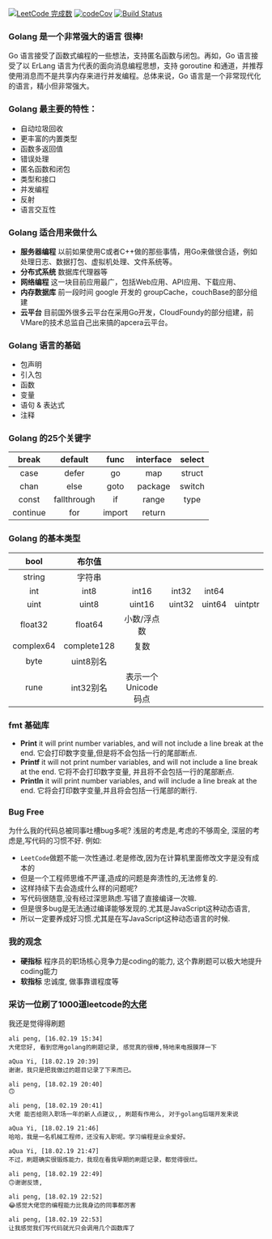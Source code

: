 [![LeetCode 完成数](https://img.shields.io/badge/pengliheng-6-blue.svg)](https://leetcode.com/pengliheng/)
[![codeCov](https://codecov.io/gh/pengliheng/leetcode/branch/master/graph/badge.svg)](https://codecov.io/gh/pengliheng/leetcode)
[![Build Status](https://www.travis-ci.org/pengliheng/leetcode.svg?branch=master)](https://www.travis-ci.org/pengliheng/leetcode)

### Golang 是一个非常强大的语言 很棒!
Go 语言接受了函数式编程的一些想法，支持匿名函数与闭包。再如，Go 语言接受了以 ErLang 语言为代表的面向消息编程思想，支持 goroutine 和通道，并推荐使用消息而不是共享内存来进行并发编程。总体来说，Go 语言是一个非常现代化的语言，精小但非常强大。

### Golang 最主要的特性：
- 自动垃圾回收
- 更丰富的内置类型
- 函数多返回值
- 错误处理
- 匿名函数和闭包
- 类型和接口
- 并发编程
- 反射
- 语言交互性

### Golang 适合用来做什么
- **服务器编程** 以前如果使用C或者C++做的那些事情，用Go来做很合适，例如处理日志、数据打包、虚拟机处理、文件系统等。
- **分布式系统** 数据库代理器等
- **网络编程** 这一块目前应用最广，包括Web应用、API应用、下载应用、
- **内存数据库** 前一段时间 google 开发的 groupCache，couchBase的部分组建
- **云平台** 目前国外很多云平台在采用Go开发，CloudFoundy的部分组建，前VMare的技术总监自己出来搞的apcera云平台。

### Golang 语言的基础
- 包声明
- 引入包
- 函数
- 变量
- 语句 & 表达式
- 注释

### Golang 的25个关键字
|  break   |   default   |  func  | interface | select |
| :------: | :---------: | :----: | :-------: | :----: |
|   case   |    defer    |   go   |    map    | struct |
|   chan   |    else     |  goto  |  package  | switch |
|  const   | fallthrough |   if   |   range   |  type  |
| continue |     for     | import |  return   |

### Golang 的基本类型
|   bool    |   布尔值    |                       |        |        |         |
| :-------: | :---------: | :-------------------: | :----: | :----: | :-----: |
|  string   |   字符串    |
|    int    |    int8     |         int16         | int32  | int64  |
|   uint    |    uint8    |        uint16         | uint32 | uint64 | uintptr |
|  float32  |   float64   |      小数/浮点数      |
| complex64 | complete128 |         复数          |
|   byte    |  uint8别名  |
|   rune    |  int32别名  | 表示一个 Unicode 码点 |

### fmt 基础库
- **Print** 
  it will print number variables, and will not include a line break at the end.
  它会打印数字变量,但是将不会包括一行的尾部断点.
- **Printf** 
  it will not print number variables, and will not include a line break at the end.
  它将不会打印数字变量, 并且将不会包括一行的尾部断点.
- **Println** 
  it will print number variables, and will include a line break at the end.
  它将会打印数字变量,并且将会包括一行尾部的断行.

### Bug Free
为什么我的代码总被同事吐槽bug多呢?
浅层的考虑是,考虑的不够周全,
深层的考虑是,写代码的习惯不好.
例如:
- `LeetCode`做题不能一次性通过.老是修改,因为在计算机里面修改文字是没有成本的
- 但是一个工程师思维不严谨,造成的问题是奔溃性的,无法修复的.
- 这样持续下去会造成什么样的问题呢?
- 写代码很随意,没有经过深思熟虑.写错了直接编译一次嘛.
- 但是很多bug是无法通过编译能够发现的.尤其是JavaScript这种动态语言,
- 所以一定要养成好习惯.尤其是在写JavaScript这种动态语言的时候.

### 我的观念
- **硬指标** 程序员的职场核心竞争力是coding的能力, 这个靠刷题可以极大地提升coding能力
- **软指标** 忠诚度, 做事靠谱程度等


### 采访一位刷了1000道leetcode的[大佬](https://github.com/aQuaYi/LeetCode-in-Go)
我还是觉得得刷题
```
ali peng, [16.02.19 15:34]
大佬您好, 看到您用golang的刷题记录, 感觉真的很棒,特地来电报膜拜一下

aQua Yi, [18.02.19 20:39]
谢谢，我只是把我做过的题目记录了下来而已。

ali peng, [18.02.19 20:40]
🙃

ali peng, [18.02.19 20:41]
大佬 能否给刚入职场一年的新人点建议,, 刷题有作用么, 对于golang后端开发来说

aQua Yi, [18.02.19 21:46]
哈哈，我是一名机械工程师，还没有入职呢。学习编程是业余爱好。

aQua Yi, [18.02.19 21:47]
不过，刷题确实很锻炼能力，我现在看我早期的刷题记录，都觉得很烂。

ali peng, [18.02.19 22:49]
🙃谢谢反馈,

ali peng, [18.02.19 22:52]
😂感觉大佬您的编程能力比我身边的同事都厉害

ali peng, [18.02.19 22:53]
让我感觉我们写代码就光只会调用几个函数库了
```